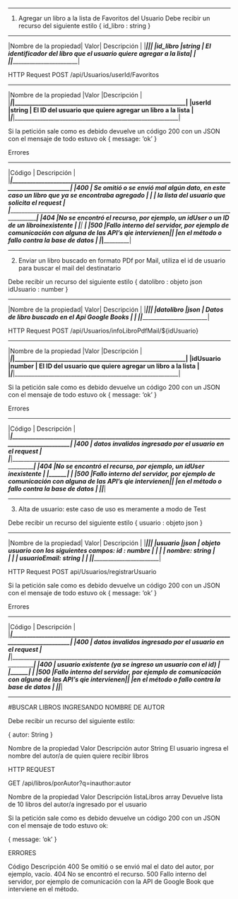 **********************************************************************************************************
1) Agregar un libro a la lista de Favoritos del Usuario
Debe recibir un recurso del siguiente estilo
{
	id_libro : string
}
_______________________________________________________________________________________________________
|Nombre de la propiedad|	Valor|	Descripción                                                        |
|______________________|_________|_____________________________________________________________________|
|id_libro	           |string	 |  El identificador del libro que el usuario quiere agregar a la lista|
|___________ __________|_________|_____________________________________________________________________|

HTTP Request
POST	       	    /api/Usuarios/userId/Favoritos
_____________________________________________________________________________________________
|Nombre de la propiedad	|Valor	  |Descripción                                               |
|_______________________|_________|__________________________________________________________|
|userId	                |string	  | El ID del usuario que quiere agregar un libro a la lista |
|_______________________|_________|__________________________________________________________|

Si la petición sale como es debido devuelve un código 200 con un JSON con el mensaje de todo estuvo ok
{
	message: ‘ok’
}

Errores
________________________________________________________________________________________________________
|Código	| Descripción                                                                                   |
|_______|_______________________________________________________________________________________________|
|400    | Se omitió o se envió mal algún dato, en este caso un libro que ya se encontraba agregado      | |       | la lista del usuario que solicita el request                                                  |
|_______________________________________________________________________________________________________|
|404	|No se encontró el recurso, por ejemplo, un idUser o un ID de un libroinexistente               |
|_______|_ _____________________________________________________________________________________________|
|500	|Fallo interno del servidor, por ejemplo de comunicación con alguna de las API’s qie intervienen||       |en el método o fallo contra la base de datos                                                   |
|_______|_______________________________________________________________________________________________|


*********************************************************************************************************
2) Enviar un libro buscado en formato PDf por Mail, utiliza el id de usuario para buscar el mail del destinatario

Debe recibir un recurso del siguiente estilo
{
	datolibro : objeto json
    idUsuario : number
}
_______________________________________________________________________________________________________
|Nombre de la propiedad|	Valor|	Descripción                                                        |
|______________________|_________|_____________________________________________________________________|
|datolibro	           |json	 |  Datos de libro buscado en el Api Google Books                      |
|___________ __________|_________|_____________________________________________________________________|

HTTP Request
POST	       	    /api/Usuarios/infoLibroPdfMail/${idUsuario}
_____________________________________________________________________________________________
|Nombre de la propiedad	|Valor	  |Descripción                                               |
|_______________________|_________|__________________________________________________________|
|idUsuario              |number	  | El ID del usuario que quiere agregar un libro a la lista |
|_______________________|_________|__________________________________________________________|

Si la petición sale como es debido devuelve un código 200 con un JSON con el mensaje de todo estuvo ok
{
	message: ‘ok’
}

Errores
________________________________________________________________________________________________________
|Código	| Descripción                                                                                   |
|_______|_______________________________________________________________________________________________|
|400    | datos invalidos ingresado por el usuario en el request                                        |
|_______|_______________________________________________________________________________________________|
|404	|No se encontró el recurso, por ejemplo, un idUser inexistente                                  |
|_______|_ _____________________________________________________________________________________________|
|500	|Fallo interno del servidor, por ejemplo de comunicación con alguna de las API’s qie intervienen||       |en el método o fallo contra la base de datos                                                   |
|_______|_______________________________________________________________________________________________|

*********************************************************************************************************
3) Alta de usuario: este caso de uso es meramente a modo de Test

Debe recibir un recurso del siguiente estilo
{
	usuario : objeto json
}
_______________________________________________________________________________________________________
|Nombre de la propiedad|	Valor|	Descripción                                                        |
|______________________|_________|_____________________________________________________________________|
|usuario	           |json	 |  objeto usuario con los siguientes campos: id : numbre              | 
|                      |         |                                         nombre: string              |  
|                      |         |                                   usuarioEmail: string              |
|___________ __________|_________|_____________________________________________________________________|

HTTP Request
POST	       	    api/Usuarios/registrarUsuario

Si la petición sale como es debido devuelve un código 200 con un JSON con el mensaje de todo estuvo ok
{
	message: ‘ok’
}

Errores
________________________________________________________________________________________________________
|Código	| Descripción                                                                                   |
|_______|_______________________________________________________________________________________________|
|400    | datos invalidos ingresado por el usuario en el request                                        |
|_______|_______________________________________________________________________________________________|
|400	| usuario existente (ya se ingreso un usuario con el id)                                        |
|_______|_ _____________________________________________________________________________________________|
|500	|Fallo interno del servidor, por ejemplo de comunicación con alguna de las API’s qie intervienen||       |en el método o fallo contra la base de datos                                                   |
|_______|_______________________________________________________________________________________________|


*********************************************************************************************************

#BUSCAR LIBROS INGRESANDO NOMBRE DE AUTOR

Debe recibir un recurso del siguiente estilo:

{
	autor: String
}

Nombre de la propiedad		Valor		Descripción
autor				String		El usuario ingresa el nombre del autor/a de quien quiere recibir libros

HTTP REQUEST

GET       	    /api/libros/porAutor?q=inauthor:autor

Nombre de la propiedad		Valor		Descripción
listaLibros			array		Devuelve lista de 10 libros del autor/a ingresado por el usuario

Si la petición sale como es debido devuelve un código 200 con un JSON con el mensaje de todo estuvo ok:

{
	message: ‘ok’
}

ERRORES

Código	Descripción
400	Se omitió o se envió mal el dato del autor, por ejemplo, vacío.
404	No se encontró el recurso.
500	Fallo interno del servidor, por ejemplo de comunicación con la API de Google Book que interviene en el método.




